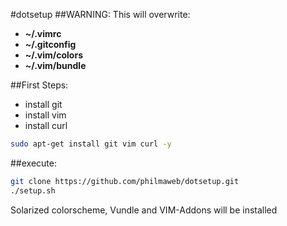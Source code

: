 #dotsetup
##WARNING: This will overwrite:
* __~/.vimrc__
* __~/.gitconfig__
* __~/.vim/colors__
* __~/.vim/bundle__

##First Steps:
* install git
* install vim
* install curl 

```bash
sudo apt-get install git vim curl -y
```

##execute:
```bash
git clone https://github.com/philmaweb/dotsetup.git
./setup.sh
```
Solarized colorscheme, Vundle and VIM-Addons will be installed 
